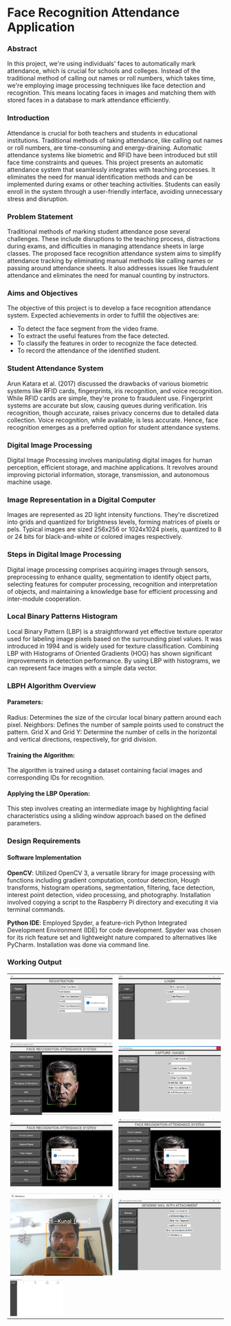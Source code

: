 
# Face Recognition Attendance Application

### Abstract

In this project, we're using individuals' faces to automatically mark attendance, which is crucial for schools and colleges. Instead of the traditional method of calling out names or roll numbers, which takes time, we're employing image processing techniques like face detection and recognition. This means locating faces in images and matching them with stored faces in a database to mark attendance efficiently.


### Introduction

Attendance is crucial for both teachers and students in educational institutions. Traditional methods of taking attendance, like calling out names or roll numbers, are time-consuming and energy-draining. Automatic attendance systems like biometric and RFID have been introduced but still face time constraints and queues. This project presents an automatic attendance system that seamlessly integrates with teaching processes. It eliminates the need for manual identification methods and can be implemented during exams or other teaching activities. Students can easily enroll in the system through a user-friendly interface, avoiding unnecessary stress and disruption.

### Problem Statement

Traditional methods of marking student attendance pose several challenges. These include disruptions to the teaching process, distractions during exams, and difficulties in managing attendance sheets in large classes. The proposed face recognition attendance system aims to simplify attendance tracking by eliminating manual methods like calling names or passing around attendance sheets. It also addresses issues like fraudulent attendance and eliminates the need for manual counting by instructors.

### Aims and Objectives


The objective of this project is to develop a face recognition attendance system. Expected achievements in order to fulfill the objectives are:

* To detect the face segment from the video frame.
* To extract the useful features from the face detected.
* To classify the features in order to recognize the face detected.
* To record the attendance of the identified student.

### Student Attendance System

Arun Katara et al. (2017) discussed the drawbacks of various biometric systems like RFID cards, fingerprints, iris recognition, and voice recognition. While RFID cards are simple, they're prone to fraudulent use. Fingerprint systems are accurate but slow, causing queues during verification. Iris recognition, though accurate, raises privacy concerns due to detailed data collection. Voice recognition, while available, is less accurate. Hence, face recognition emerges as a preferred option for student attendance systems.

### Digital Image Processing

Digital Image Processing involves manipulating digital images for human perception, efficient storage, and machine applications. It revolves around improving pictorial information, storage, transmission, and autonomous machine usage.

### Image Representation in a Digital Computer

Images are represented as 2D light intensity functions. They're discretized into grids and quantized for brightness levels, forming matrices of pixels or pels. Typical images are sized 256x256 or 1024x1024 pixels, quantized to 8 or 24 bits for black-and-white or colored images respectively.

### Steps in Digital Image Processing

Digital image processing comprises acquiring images through sensors, preprocessing to enhance quality, segmentation to identify object parts, selecting features for computer processing, recognition and interpretation of objects, and maintaining a knowledge base for efficient processing and inter-module cooperation.

### Local Binary Patterns Histogram

Local Binary Pattern (LBP) is a straightforward yet effective texture operator used for labeling image pixels based on the surrounding pixel values. It was introduced in 1994 and is widely used for texture classification. Combining LBP with Histograms of Oriented Gradients (HOG) has shown significant improvements in detection performance. By using LBP with histograms, we can represent face images with a simple data vector.

### LBPH Algorithm Overview
#### Parameters:
Radius: Determines the size of the circular local binary pattern around each pixel.
Neighbors: Defines the number of sample points used to construct the pattern.
Grid X and Grid Y: Determine the number of cells in the horizontal and vertical directions, respectively, for grid division.
#### Training the Algorithm:
The algorithm is trained using a dataset containing facial images and corresponding IDs for recognition.
#### Applying the LBP Operation:
This step involves creating an intermediate image by highlighting facial characteristics using a sliding window approach based on the defined parameters.

### Design Requirements
#### Software Implementation
**OpenCV**: Utilized OpenCV 3, a versatile library for image processing with functions including gradient computation, contour detection, Hough transforms, histogram operations, segmentation, filtering, face detection, interest point detection, video processing, and photography. Installation involved copying a script to the Raspberry Pi directory and executing it via terminal commands.

**Python IDE**: Employed Spyder, a feature-rich Python Integrated Development Environment (IDE) for code development. Spyder was chosen for its rich feature set and lightweight nature compared to alternatives like PyCharm. Installation was done via command line.


### Working Output

<table>
  <tr>
    <td>
      <img src="https://github.com/KunalSaxena22/Face-Recognition-Attendance-Application/blob/master/projects%20working%20image/pic1.png" alt="Alt Text 1" style="width: 100%;">
    </td>
    <td>
      <img src="https://github.com/KunalSaxena22/Face-Recognition-Attendance-Application/blob/master/projects%20working%20image/pic2.png" alt="Alt Text 2" style="width: 100%;">
    </td>
  </tr>
  <tr>
    <td>
      <img src="https://github.com/KunalSaxena22/Face-Recognition-Attendance-Application/blob/master/projects%20working%20image/pic3.png" alt="Alt Text 1" style="width: 100%;">
    </td>
    <td>
      <img src="https://github.com/KunalSaxena22/Face-Recognition-Attendance-Application/blob/master/projects%20working%20image/pic4.png" alt="Alt Text 2" style="width: 100%;">
    </td>
  </tr>
  <tr>
    <td>
      <img src="https://github.com/KunalSaxena22/Face-Recognition-Attendance-Application/blob/master/projects%20working%20image/pic5.png" alt="Alt Text 1" style="width: 100%;">
    </td>
    <td>
      <img src="https://github.com/KunalSaxena22/Face-Recognition-Attendance-Application/blob/master/projects%20working%20image/pic6.png" alt="Alt Text 2" style="width: 100%;">
    </td>
  </tr>
  <tr>
    <td>
      <img src="https://github.com/KunalSaxena22/Face-Recognition-Attendance-Application/blob/master/projects%20working%20image/pic7.png" alt="Alt Text 1" style="width: 100%;">
    </td>
    <td>
      <img src="https://github.com/KunalSaxena22/Face-Recognition-Attendance-Application/blob/master/projects%20working%20image/pic8.png" alt="Alt Text 2" style="width: 100%;">
    </td>
  </tr>
  <tr>
    <td colspan="2">
      <img src="https://github.com/KunalSaxena22/Face-Recognition-Attendance-Application/blob/master/projects%20working%20image/pic9.png" alt="Alt Text 1" style="width: 25%;">
    </td>
  </tr>
</table>




